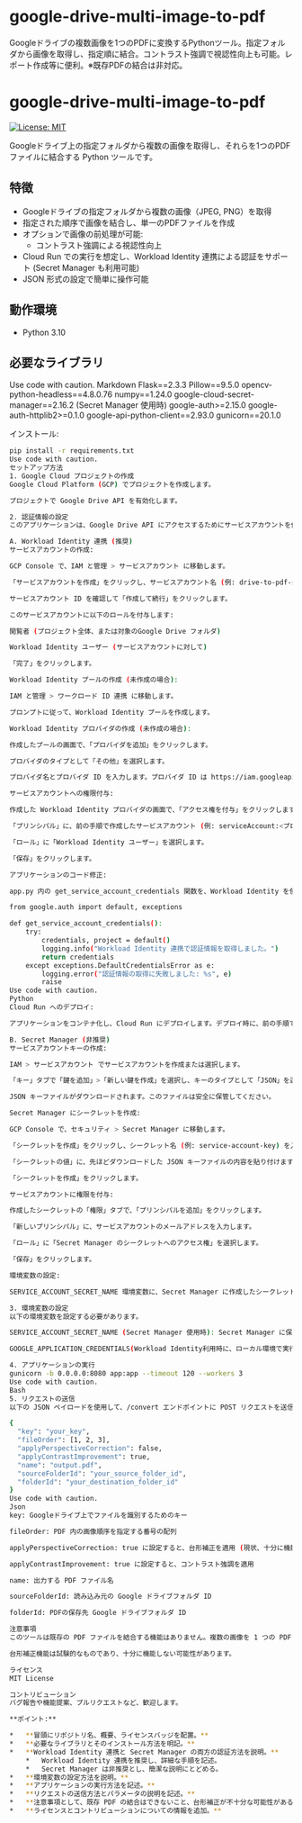 # google-drive-multi-image-to-pdf
Googleドライブの複数画像を1つのPDFに変換するPythonツール。指定フォルダから画像を取得し、指定順に結合。コントラスト強調で視認性向上も可能。レポート作成等に便利。※既存PDFの結合は非対応。

# google-drive-multi-image-to-pdf

[![License: MIT](https://img.shields.io/badge/License-MIT-yellow.svg)](https://opensource.org/licenses/MIT)

Googleドライブ上の指定フォルダから複数の画像を取得し、それらを1つのPDFファイルに結合する Python ツールです。

## 特徴

*   Googleドライブの指定フォルダから複数の画像（JPEG, PNG）を取得
*   指定された順序で画像を結合し、単一のPDFファイルを作成
*   オプションで画像の前処理が可能:
    *   コントラスト強調による視認性向上
*   Cloud Run での実行を想定し、Workload Identity 連携による認証をサポート (Secret Manager も利用可能)
*   JSON 形式の設定で簡単に操作可能

## 動作環境

*   Python 3.10

## 必要なライブラリ
Use code with caution.
Markdown
Flask==2.3.3
Pillow==9.5.0
opencv-python-headless==4.8.0.76
numpy==1.24.0
google-cloud-secret-manager==2.16.2 (Secret Manager 使用時)
google-auth>=2.15.0
google-auth-httplib2>=0.1.0
google-api-python-client==2.93.0
gunicorn==20.1.0

インストール:

```bash
pip install -r requirements.txt
Use code with caution.
セットアップ方法
1. Google Cloud プロジェクトの作成
Google Cloud Platform (GCP) でプロジェクトを作成します。

プロジェクトで Google Drive API を有効化します。

2. 認証情報の設定
このアプリケーションは、Google Drive API にアクセスするためにサービスアカウントを使用します。以下のいずれかの方法で認証情報を設定してください。

A. Workload Identity 連携 (推奨)
サービスアカウントの作成:

GCP Console で、IAM と管理 > サービスアカウント に移動します。

「サービスアカウントを作成」をクリックし、サービスアカウント名 (例: drive-to-pdf-sa) を入力します。

サービスアカウント ID を確認して「作成して続行」をクリックします。

このサービスアカウントに以下のロールを付与します:

閲覧者 (プロジェクト全体、または対象のGoogle Drive フォルダ)

Workload Identity ユーザー (サービスアカウントに対して)

「完了」をクリックします。

Workload Identity プールの作成 (未作成の場合):

IAM と管理 > ワークロード ID 連携 に移動します。

プロンプトに従って、Workload Identity プールを作成します。

Workload Identity プロバイダの作成 (未作成の場合):

作成したプールの画面で、「プロバイダを追加」をクリックします。

プロバイダのタイプとして「その他」を選択します。

プロバイダ名とプロバイダ ID を入力します。プロバイダ ID は https://iam.googleapis.com/projects/<プロジェクト番号>/locations/global/workloadIdentityPools/<プール名>/providers/<プロバイダ名> の形式になります。

サービスアカウントへの権限付与:

作成した Workload Identity プロバイダの画面で、「アクセス権を付与」をクリックします。

「プリンシパル」に、前の手順で作成したサービスアカウント (例: serviceAccount:<プロジェクト番号>.svc.id.goog[<名前空間>/<サービスアカウント名>]) を指定します。名前空間は通常 default ですが、適宜変更してください。

「ロール」に「Workload Identity ユーザー」を選択します。

「保存」をクリックします。

アプリケーションのコード修正:

app.py 内の get_service_account_credentials 関数を、Workload Identity を使用するように修正します。以下を参考にしてください:

from google.auth import default, exceptions

def get_service_account_credentials():
    try:
        credentials, project = default()
        logging.info("Workload Identity 連携で認証情報を取得しました。")
        return credentials
    except exceptions.DefaultCredentialsError as e:
        logging.error("認証情報の取得に失敗しました: %s", e)
        raise
Use code with caution.
Python
Cloud Run へのデプロイ:

アプリケーションをコンテナ化し、Cloud Run にデプロイします。デプロイ時に、前の手順で作成したサービスアカウントを指定します。

B. Secret Manager (非推奨)
サービスアカウントキーの作成:

IAM > サービスアカウント でサービスアカウントを作成または選択します。

「キー」タブで「鍵を追加」>「新しい鍵を作成」を選択し、キーのタイプとして「JSON」を選択します。

JSON キーファイルがダウンロードされます。このファイルは安全に保管してください。

Secret Manager にシークレットを作成:

GCP Console で、セキュリティ > Secret Manager に移動します。

「シークレットを作成」をクリックし、シークレット名 (例: service-account-key) を入力します。

「シークレットの値」に、先ほどダウンロードした JSON キーファイルの内容を貼り付けます。

「シークレットを作成」をクリックします。

サービスアカウントに権限を付与:

作成したシークレットの「権限」タブで、「プリンシパルを追加」をクリックします。

「新しいプリンシパル」に、サービスアカウントのメールアドレスを入力します。

「ロール」に「Secret Manager のシークレットへのアクセス権」を選択します。

「保存」をクリックします。

環境変数の設定:

SERVICE_ACCOUNT_SECRET_NAME 環境変数に、Secret Manager に作成したシークレットのフルパス (例: projects/<プロジェクト番号>/secrets/service-account-key/versions/latest) を設定します。

3. 環境変数の設定
以下の環境変数を設定する必要があります。

SERVICE_ACCOUNT_SECRET_NAME (Secret Manager 使用時): Secret Manager に保存したサービスアカウントキーのシークレット名。

GOOGLE_APPLICATION_CREDENTIALS(Workload Identity利用時に、ローカル環境で実行する場合のみ): ローカル環境でサービスアカウントキーを使用する場合はそのパスを設定します

4. アプリケーションの実行
gunicorn -b 0.0.0.0:8080 app:app --timeout 120 --workers 3
Use code with caution.
Bash
5. リクエストの送信
以下の JSON ペイロードを使用して、/convert エンドポイントに POST リクエストを送信します。

{
  "key": "your_key",
  "fileOrder": [1, 2, 3],
  "applyPerspectiveCorrection": false,
  "applyContrastImprovement": true,
  "name": "output.pdf",
  "sourceFolderId": "your_source_folder_id",
  "folderId": "your_destination_folder_id"
}
Use code with caution.
Json
key: Googleドライブ上でファイルを識別するためのキー

fileOrder: PDF 内の画像順序を指定する番号の配列

applyPerspectiveCorrection: true に設定すると、台形補正を適用 (現状、十分に機能しない可能性があります)

applyContrastImprovement: true に設定すると、コントラスト強調を適用

name: 出力する PDF ファイル名

sourceFolderId: 読み込み元の Google ドライブフォルダ ID

folderId: PDFの保存先 Google ドライブフォルダ ID

注意事項
このツールは既存の PDF ファイルを結合する機能はありません。複数の画像を 1 つの PDF にまとめることに特化しています。

台形補正機能は試験的なものであり、十分に機能しない可能性があります。

ライセンス
MIT License

コントリビューション
バグ報告や機能提案、プルリクエストなど、歓迎します。

**ポイント:**

*   **冒頭にリポジトリ名、概要、ライセンスバッジを配置。**
*   **必要なライブラリとそのインストール方法を明記。**
*   **Workload Identity 連携と Secret Manager の両方の認証方法を説明。**
    *   Workload Identity 連携を推奨し、詳細な手順を記述。
    *   Secret Manager は非推奨とし、簡潔な説明にとどめる。
*   **環境変数の設定方法を説明。**
*   **アプリケーションの実行方法を記述。**
*   **リクエストの送信方法とパラメータの説明を記述。**
*   **注意事項として、既存 PDF の結合はできないこと、台形補正が不十分な可能性があることを明記。**
*   **ライセンスとコントリビューションについての情報を追加。**
